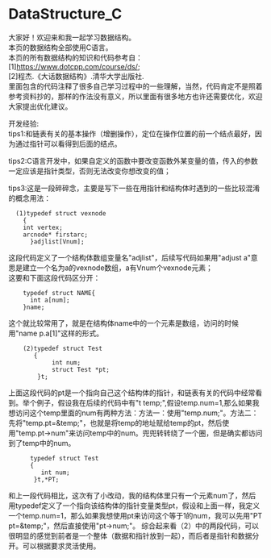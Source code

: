 # DataStructure_C
大家好！欢迎来和我一起学习数据结构。  
本页的数据结构全部使用C语言。  
本页的所有数据结构的知识和代码参考自：  
[1]https://www.dotcpp.com/course/ds/;  
[2]程杰.《大话数据结构》.清华大学出版社.  
里面包含的代码注释了很多自己学习过程中的一些理解，当然，代码肯定不是照着参考资料抄的，那样的作法没有意义，所以里面有很多地方也许还需要优化，欢迎大家提出优化建议。  

开发经验:  
tips1:和链表有关的基本操作（增删操作），定位在操作位置的前一个结点最好，因为通过指针可以看得到后面的结点。

tips2:C语言开发中，如果自定义的函数中要改变函数外某变量的值，传入的参数一定应该是指针类型，否则无法改变你想改变的值；  

tips3:这是一段碎碎念，主要是写下一些在用指针和结构体时遇到的一些比较混淆的概念用法：  

      (1)typedef struct vexnode
        {
		int vertex;
		arcnode* firstarc;
          }adjlist[Vnum];  
   这段代码定义了一个结构体数组变量名"adjlist"，后续写代码如果用"adjust a"意思是建立一个名为a的vexnode数组，a有Vnum个vexnode元素；  
   这要和下面这段代码区分开： 
   
        typedef struct NAME{
          int a[num];
        }name;  
   这个就比较常用了，就是在结构体name中的一个元素是数组，访问的时候用"name p.a[1]"这样的形式。  
        
        (2)typedef struct Test
           {
	            int num;
	            struct Test *pt;
            }t;  
   上面这段代码的pt是一个指向自己这个结构体的指针，和链表有关的代码中经常看到。举个例子，假设我在后续的代码中有"t temp;",假设temp.num=1,那么如果我想访问这个temp里面的num有两种方法：方法一：使用"temp.num;"。方法二：先将"temp.pt=&temp;"，也就是将temp的地址赋给temp的pt，然后使用"temp.pt->num"来访问temp中的num。兜兜转转绕了一个圈，但是确实都访问到了temp中的num。  
   
          typedef struct Test
          {
	         int num;
           }t,*PT;
   和上一段代码相比，这次有了小改动，我的结构体里只有一个元素num了，然后用typedef定义了一个指向该结构体的指针变量类型pt，假设和上面一样，我定义一个temp.num=1，那么如果我想使用pt来访问这个等于1的num，我可以先用"PT pt=&temp;"，然后直接使用"pt->num;"。
   综合起来看（2）中的两段代码，可以很明显的感觉到前者是一个整体（数据和指针放到一起），而后者是指针和数据分开。可以根据要求灵活使用。
           
        
